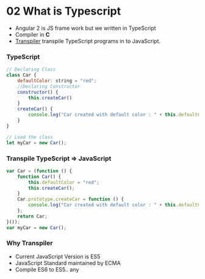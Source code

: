   # 02 What is Typescript

  - Angular 2 is JS frame work but we written in TypeScript
  - Compiler in **C**
  - [Transpiler](https://en.wikipedia.org/wiki/Source-to-source_compiler) transpile TypeScript programs in to JavaScript.

  ### TypeScript

  ```javascript
  // Declaring Class
  class Car {
      defaultColor: string = "red";
      //Declaring Constructor
      constructor() {
          this.createCar()
      }
      createCar() {
          console.log("Car created with default color : " + this.defaultColor)
      }
  }

  // Load the class
  let myCar = new Car();

  ```
  ### Transpile TypeScript =>  JavaScript

  ```javascript
  var Car = (function () {
      function Car() {
          this.defaultColor = "red";
          this.createCar();
      }
      Car.prototype.createCar = function () {
          console.log("Car created with default color : " + this.defaultColor);
      };
      return Car;
  }());
  var myCar = new Car();
  ```

  ### Why Transpiler

  - Current JavaScript Version is ES5
  - JavaScript Standard maintained by ECMA
  -  Compile ES6 to ES5.. any